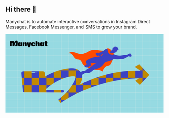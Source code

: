 ## Hi there 👋

Manyсhat is to automate interactive conversations in Instagram Direct Messages, Facebook Messenger, and SMS to grow your brand.

![Cover](/profile/cover.png)
